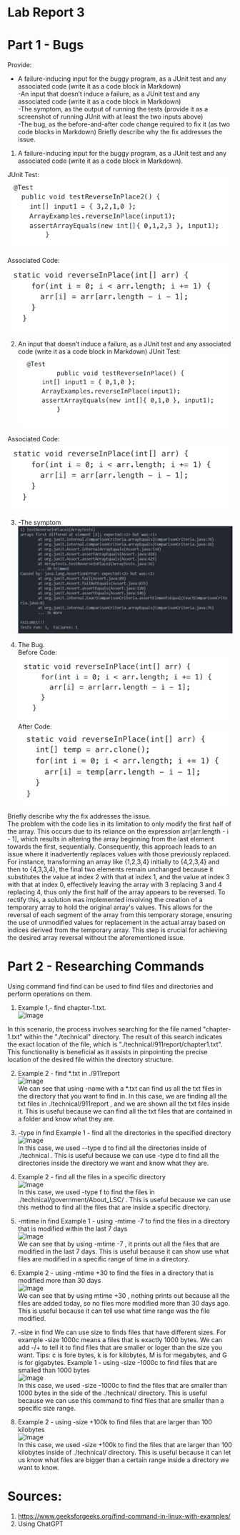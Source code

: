 # Lab Report 3  
# Part 1 - Bugs  
Provide:  
- A failure-inducing input for the buggy program, as a JUnit test and any associated code (write it as a code block in Markdown)  
-An input that doesnʼt induce a failure, as a JUnit test and any associated code (write it as a code block in Markdown)  
-The symptom, as the output of running the tests (provide it as a screenshot of running JUnit with at least the two inputs above)  
-The bug, as the before-and-after code change required to fix it (as two code blocks in Markdown) Briefly describe why the fix addresses the issue.  
1. A failure-inducing input for the buggy program, as a JUnit test and any associated code (write it as a code block in Markdown).
 
JUnit Test:  
![Image](lab31.png)

Associated Code:  
![Image](lab32.png) 

2. An input that doesnʼt induce a failure, as a JUnit test and any associated code (write it as a
code block in Markdown)
  JUnit Test:
![Image](lab33.png)

Associated Code:  
![Image](lab32.png)   

3. -The symptom  
![Image](lab34.png)  

4. The Bug.  
Before Code:  
   ![Image](lab32.png)  
After Code:  
  ![Image](lab36.png)

Briefly describe why the fix addresses the issue.  
The problem with the code lies in its limitation to only modify the first half of the array. This occurs due to its reliance on the expression arr[arr.length - i - 1], which results in altering the array beginning from the last element towards the first, sequentially. Consequently, this approach leads to an issue where it inadvertently replaces values with those previously replaced. For instance, transforming an array like {1,2,3,4} initially to {4,2,3,4} and then to {4,3,3,4}, the final two elements remain unchanged because it substitutes the value at index 2 with that at index 1, and the value at index 3 with that at index 0, effectively leaving the array with 3 replacing 3 and 4 replacing 4, thus only the first half of the array appears to be reversed. To rectify this, a solution was implemented involving the creation of a temporary array to hold the original array's values. This allows for the reversal of each segment of the array from this temporary storage, ensuring the use of unmodified values for replacement in the actual array based on indices derived from the temporary array. This step is crucial for achieving the desired array reversal without the aforementioned issue.  

# Part 2 - Researching Commands  
Using command find find can be used to find files and directories and perform operations on
them.  
1. Example 1,- find chapter-1.txt.  
  ![Image](.png)

In this scenario, the process involves searching for the file named "chapter-1.txt" within the "./technical" directory. The result of this search indicates the exact location of the file, which is "./technical/911report/chapter1.txt". This functionality is beneficial as it assists in pinpointing the precise location of the desired file within the directory structure.  

2. Example 2 - find *.txt in ./911report  
![Image](.png)  
   We can see that using -name with a *.txt can find us all the txt files in the directory that you
want to find in. In this case, we are finding all the txt files in ./technical/911report , and we are
shown all the txt files inside it. This is useful because we can find all the txt files that are contained
in a folder and know what they are.

3. -type in find Example 1 - find all the directories in the specified directory  
   ![Image](.png)  
   In this case, we used --type d to find all the directories inside of ./technical . This is
useful because we can use -type d to find all the directories inside the directory we want
and know what they are.

4. Example 2 - find all the files in a specific directory  
  ![Image](.png)  
  In this case, we used -type f to find the files in ./technical/government/About_LSC/ . This is
useful because we can use this method to find all the files that are inside a specific directory.

5. -mtime in find Example 1 - using -mtime -7 to find the files in a directory that is modified within the last 7 days  
  ![Image](.png)  
  We can see that by using -mtime -7 , it prints out all the files that are modified in the last 7
days. This is useful because it can show use what files are modified in a specific range of time
in a directory.  

6. Example 2 - using -mtime +30 to find the files in a directory that is modified more than 30 days  
![Image](.png)   
   We can see that by using mtime +30 , nothing prints out because all the files are added today, so
no files more modified more than 30 days ago. This is useful because it can tell use what time
range was the file modified.  

7. -size in find We can use size to finds files that have different sizes. For example -size
1000c means a files that is exactly 1000 bytes. We can add -/+ to tell it to find files that are
smaller or loger than the size you want. Tips: c is fore bytes, k is for kilobytes, M is for
megabytes, and G is for gigabytes. Example 1 - using -size -1000c to find files that are
smalled than 1000 bytes  
![Image](.png)  
 In this case, we used -size -1000c to find the files that are smaller than 1000 bytes in the side
of the ./technical/ directory. This is useful because we can use this command to find files
that are smaller than a specific size range.  

8. Example 2 - using -size +100k to find files that are larger than 100 kilobytes  
![Image](.png)  
  In this case, we used -size +100k to find the files that are larger than 100 kilobytes inside of
./technical/ directory. This is useful because it can let us know what files are bigger than a
certain range inside a directory we want to know.  

# Sources:
1. https://www.geeksforgeeks.org/find-command-in-linux-with-examples/
2. Using ChatGPT

